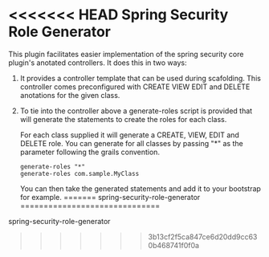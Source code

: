<<<<<<< HEAD
Spring Security Role Generator
==============================

This plugin facilitates easier implementation of the spring security core plugin\'s anotated controllers.
It does this in two ways:

1.  It provides a controller template that can be used during scafolding.
    This controller comes preconfigured with CREATE VIEW EDIT and DELETE anotations for the given class.

2.  To tie into the controller above a generate-roles script is provided that will generate the 
    statements to create the roles for each class.

    For each class supplied it will generate a CREATE, VIEW, EDIT and DELETE role.
    You can generate for all classes by passing "*" as the parameter following the grails convention.

        generate-roles "*"
        generate-roles com.sample.MyClass

    You can then take the generated statements and add it to your bootstrap for example.
=======
spring-security-role-generator
==============================

spring-security-role-generator
>>>>>>> 3b13cf2f5ca847ce6d20dd9cc630b468741f0f0a
